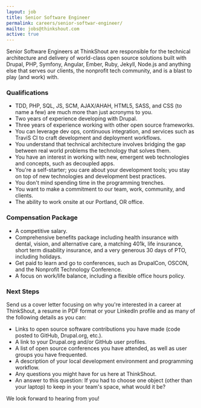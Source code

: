 ```yaml
---
layout: job
title: Senior Software Engineer
permalink: careers/senior-softwar-engineer/
mailto: jobs@thinkshout.com
active: true
---
```

Senior Software Engineers at ThinkShout are responsible for the technical architecture and delivery of world-class open source solutions built with Drupal, PHP, Symfony, Angular, Ember, Ruby, Jekyll, Node.js and anything else that serves our clients, the nonprofit tech community, and is a blast to play (and work) with.

### Qualifications

* TDD, PHP, SQL, JS, SCM, AJAX/AHAH, HTML5, SASS, and CSS (to name a few) are much more than just acronyms to you.
* Two years of experience developing with Drupal.
* Three years of experience working with other open source frameworks.
* You can leverage dev ops, continuous integration, and services such as TraviS CI to craft development and deployment workflows.
* You understand that technical architecture involves bridging the gap between real world problems the technology that solves them.
* You have an interest in working with new, emergent web technologies and concepts, such as decoupled apps.
* You're a self-starter; you care about your development tools; you stay on top of new technologies and development best practices.
* You don't mind spending time in the programming trenches.
* You want to make a commitment to our team, work, community, and clients.
* The ability to work onsite at our Portland, OR office.

### Compensation Package

* A competitive salary.
* Comprehensive benefits package including health insurance with dental, vision, and alternative care, a matching 401k, life insurance, short term disability insurance, and a very generous 30 days of PTO, including holidays.
* Get paid to learn and go to conferences, such as DrupalCon, OSCON, and the Nonprofit Technology Conference.
* A focus on work/life balance, including a flexible office hours policy.

### Next Steps

Send us a cover letter focusing on why you're interested in a career at ThinkShout, a resume in PDF format or your LinkedIn profile and as many of the following details as you can:

* Links to open source software contributions you have made (code posted to GitHub, Drupal.org, etc.).
* A link to your Drupal.org and/or GitHub user profiles.
* A list of open source conferences you have attended, as well as user groups you have frequented.
* A description of your local development environment and programming workflow.
* Any questions you might have for us here at ThinkShout.
* An answer to this question: If you had to choose one object (other than your laptop) to keep in your team's space, what would it be?

We look forward to hearing from you!
